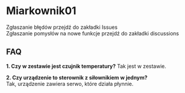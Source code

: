 # Miarkownik01
Zgłaszanie błędów przejdź do zakładki Issues<br>
Zgłaszanie pomysłów na nowe funkcje przejdź do zakładki discussions<br>

<h2>FAQ</h2>
<b>1. Czy w zestawie jest czujnik temperatury?</b>  
Tak jest w zestawie.

<b>2. Czy urządzenie to sterownik z siłownikiem w jednym?</b>  
Tak, urządzenie zawiera serwo, które działa płynnie.
